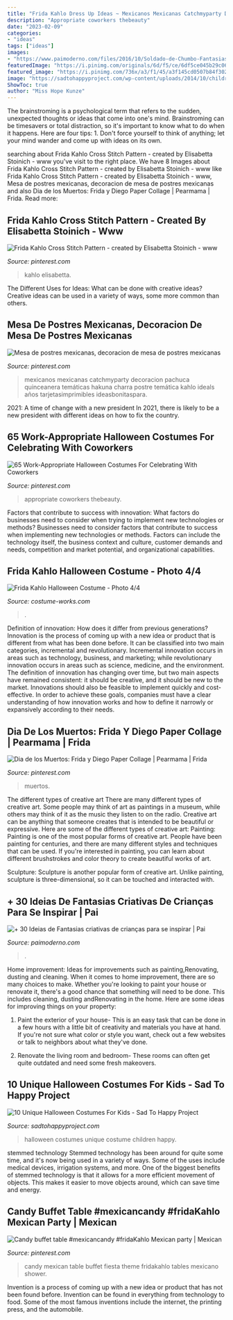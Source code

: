 ```yaml
---
title: "Frida Kahlo Dress Up Ideas ~ Mexicanos Mexicanas Catchmyparty Decoracion Pachuca Quinceanera Temáticas Hakuna Charra Postre Temática Kahlo Ideals Años Tarjetasimprimibles Ideasbonitaspara"
description: "Appropriate coworkers thebeauty"
date: "2023-02-09"
categories:
- "ideas"
tags: ["ideas"]
images:
- "https://www.paimoderno.com/files/2016/10/Soldado-de-Chumbo-Fantasias-para-Crianças.jpg"
featuredImage: "https://i.pinimg.com/originals/6d/f5/ce/6df5ce045b29c0675307fa4248fd62ef.png"
featured_image: "https://i.pinimg.com/736x/a3/f1/45/a3f145cd0507b84f3020a105e766e5ff--buffet-mexicano-candy-buffet-tables.jpg"
image: "https://sadtohappyproject.com/wp-content/uploads/2014/10/children-halloween-costumes101.png"
ShowToc: true
author: "Miss Hope Kunze"
---
```



The brainstroming is a psychological term that refers to the sudden, unexpected thoughts or ideas that come into one's mind. Brainstroming can be timesavers or total distraction, so it's important to know what to do when it happens. Here are four tips: 1. Don't force yourself to think of anything; let your mind wander and come up with ideas on its own. 
	

		
searching about Frida Kahlo Cross Stitch Pattern - created by Elisabetta Stoinich - www you've visit to the right place. We have 8 Images about Frida Kahlo Cross Stitch Pattern - created by Elisabetta Stoinich - www like Frida Kahlo Cross Stitch Pattern - created by Elisabetta Stoinich - www, Mesa de postres mexicanas, decoracion de mesa de postres mexicanas and also Dia de los Muertos: Frida y Diego Paper Collage | Pearmama | Frida. Read more:
		
    
## Frida Kahlo Cross Stitch Pattern - Created By Elisabetta Stoinich - Www

<img loading=lazy src="https://i.pinimg.com/736x/6a/57/d0/6a57d0d1282192bd01b897ceadf460d2.jpg" onerror="this.onerror=null;this.src='https://tse3.mm.bing.net/th?id=OIP.874L5uzYLJKK2sAteiOPBAHaKb&amp;pid=15.1';" alt="Frida Kahlo Cross Stitch Pattern - created by Elisabetta Stoinich - www">

_Source: pinterest.com_

>kahlo elisabetta. 

	

The Different Uses for Ideas: What can be done with creative ideas?
Creative ideas can be used in a variety of ways, some more common than others.

    
## Mesa De Postres Mexicanas, Decoracion De Mesa De Postres Mexicanas

<img loading=lazy src="https://i.pinimg.com/736x/3c/3e/bd/3c3ebddcef96604c712575d45159effb.jpg" onerror="this.onerror=null;this.src='https://tse1.mm.bing.net/th?id=OIP.zxnTa3_251IMtzVQ0KwK5QHaHa&amp;pid=15.1';" alt="Mesa de postres mexicanas, decoracion de mesa de postres mexicanas">

_Source: pinterest.com_

>mexicanos mexicanas catchmyparty decoracion pachuca quinceanera temáticas hakuna charra postre temática kahlo ideals años tarjetasimprimibles ideasbonitaspara. 

	

2021: A time of change with a new president
In 2021, there is likely to be a new president with different ideas on how to fix the country.

    
## 65 Work-Appropriate Halloween Costumes For Celebrating With Coworkers

<img loading=lazy src="https://i.pinimg.com/736x/6e/b6/ca/6eb6ca3282f63aa8d0ace52ad6449daf.jpg" onerror="this.onerror=null;this.src='https://tse2.mm.bing.net/th?id=OIP.7jVNqCoOnCjKfU77dJYKzAHaJQ&amp;pid=15.1';" alt="65 Work-Appropriate Halloween Costumes For Celebrating With Coworkers">

_Source: pinterest.com_

>appropriate coworkers thebeauty. 

	

Factors that contribute to success with innovation: What factors do businesses need to consider when trying to implement new technologies or methods?
Businesses need to consider factors that contribute to success when implementing new technologies or methods. Factors can include the technology itself, the business context and culture, customer demands and needs, competition and market potential, and organizational capabilities.

    
## Frida Kahlo Halloween Costume - Photo 4/4

<img loading=lazy src="https://photos.costume-works.com/full/frida_kahlo3.jpg" onerror="this.onerror=null;this.src='https://tse2.mm.bing.net/th?id=OIP.CvFRy6Tw-kjBfUbVPT2pywHaJ3&amp;pid=15.1';" alt="Frida Kahlo Halloween Costume - Photo 4/4">

_Source: costume-works.com_

>. 

	

Definition of innovation: How does it differ from previous generations?
Innovation is the process of coming up with a new idea or product that is different from what has been done before. It can be classified into two main categories, incremental and revolutionary. Incremental innovation occurs in areas such as technology, business, and marketing; while revolutionary innovation occurs in areas such as science, medicine, and the environment. 
The definition of innovation has changing over time, but two main aspects have remained consistent: it should be creative, and it should be new to the market. Innovations should also be feasible to implement quickly and cost-effective. In order to achieve these goals, companies must have a clear understanding of how innovation works and how to define it narrowly or expansively according to their needs.

    
## Dia De Los Muertos: Frida Y Diego Paper Collage | Pearmama | Frida

<img loading=lazy src="https://i.pinimg.com/originals/6d/f5/ce/6df5ce045b29c0675307fa4248fd62ef.png" onerror="this.onerror=null;this.src='https://tse4.mm.bing.net/th?id=OIP.84cPAoRh96cS34PYlXpT5gHaGv&amp;pid=15.1';" alt="Dia de los Muertos: Frida y Diego Paper Collage | Pearmama | Frida">

_Source: pinterest.com_

>muertos. 

	

The different types of creative art
There are many different types of creative art. Some people may think of art as paintings in a museum, while others may think of it as the music they listen to on the radio. Creative art can be anything that someone creates that is intended to be beautiful or expressive. Here are some of the different types of creative art:
Painting: Painting is one of the most popular forms of creative art. People have been painting for centuries, and there are many different styles and techniques that can be used. If you're interested in painting, you can learn about different brushstrokes and color theory to create beautiful works of art.

Sculpture: Sculpture is another popular form of creative art. Unlike painting, sculpture is three-dimensional, so it can be touched and interacted with.

    
## + 30 Ideias De Fantasias Criativas De Crianças Para Se Inspirar | Pai

<img loading=lazy src="https://www.paimoderno.com/files/2016/10/Soldado-de-Chumbo-Fantasias-para-Crianças.jpg" onerror="this.onerror=null;this.src='https://tse1.mm.bing.net/th?id=OIP.uqiwx6mwuP70NPeVaAtTVgHaLI&amp;pid=15.1';" alt="+ 30 Ideias de Fantasias criativas de crianças para se inspirar | Pai">

_Source: paimoderno.com_

>. 

	

Home improvement: Ideas for improvements such as painting,Renovating, dusting and cleaning.
When it comes to home improvement, there are so many choices to make. Whether you're looking to paint your house or renovate it, there's a good chance that something will need to be done. This includes cleaning, dusting andRenovating in the home. Here are some ideas for improving things on your property: 
1. Paint the exterior of your house- This is an easy task that can be done in a few hours with a little bit of creativity and materials you have at hand. If you're not sure what color or style you want, check out a few websites or talk to neighbors about what they've done. 

2. Renovate the living room and bedroom- These rooms can often get quite outdated and need some fresh makeovers.

    
## 10 Unique Halloween Costumes For Kids - Sad To Happy Project

<img loading=lazy src="https://sadtohappyproject.com/wp-content/uploads/2014/10/children-halloween-costumes101.png" onerror="this.onerror=null;this.src='https://tse3.mm.bing.net/th?id=OIP.0yK60Wtn6R1G07_KtjIVdQHaLH&amp;pid=15.1';" alt="10 Unique Halloween Costumes For Kids - Sad To Happy Project">

_Source: sadtohappyproject.com_

>halloween costumes unique costume children happy. 

	

stemmed technology
Stemmed technology has been around for quite some time, and it's now being used in a variety of ways. Some of the uses include medical devices, irrigation systems, and more. One of the biggest benefits of stemmed technology is that it allows for a more efficient movement of objects. This makes it easier to move objects around, which can save time and energy.

    
## Candy Buffet Table #mexicancandy #fridaKahlo Mexican Party | Mexican

<img loading=lazy src="https://i.pinimg.com/736x/a3/f1/45/a3f145cd0507b84f3020a105e766e5ff--buffet-mexicano-candy-buffet-tables.jpg" onerror="this.onerror=null;this.src='https://tse1.mm.bing.net/th?id=OIP.YmT1OK60x8KmvZ77U4w3zQHaJ3&amp;pid=15.1';" alt="Candy buffet table #mexicancandy #fridaKahlo Mexican party | Mexican">

_Source: pinterest.com_

>candy mexican table buffet fiesta theme fridakahlo tables mexicano shower. 

	

Invention is a process of coming up with a new idea or product that has not been found before. Invention can be found in everything from technology to food. Some of the most famous inventions include the internet, the printing press, and the automobile.

